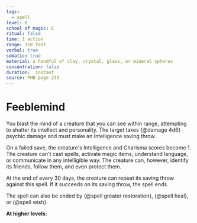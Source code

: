 ```yaml
---
tags:
  - spell
level: 8
school of magic: E
ritual: false
time: 1 action
range: 150 feet
verbal: true
somatic: true
material: a handful of clay, crystal, glass, or mineral spheres
concentration: false
duration:  instant
source: PHB page 239
---
```

# Feeblemind
You blast the mind of a creature that you can see within range, attempting to shatter its intellect and personality. The target takes {@damage 4d6} psychic damage and must make an Intelligence saving throw.

On a failed save, the creature's Intelligence and Charisma scores become 1. The creature can't cast spells, activate magic items, understand language, or communicate in any intelligible way. The creature can, however, identify its friends, follow them, and even protect them.

At the end of every 30 days, the creature can repeat its saving throw against this spell. If it succeeds on its saving throw, the spell ends.

The spell can also be ended by {@spell greater restoration}, {@spell heal}, or {@spell wish}.

**At higher levels:** 
